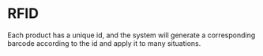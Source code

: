 # RFID
Each product has a unique id, and the system will generate a corresponding barcode according to the id and apply it to many situations.
